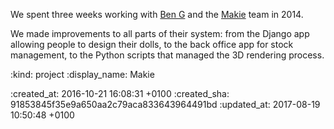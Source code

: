 We spent three weeks working with [Ben G][ben-griffiths] and the [Makie][makielab] team in 2014.

We made improvements to all parts of their system: from the Django app allowing people to design their dolls, to the back office app for stock management, to the Python scripts that managed the 3D rendering process.

[ben-griffiths]: https://twitter.com/beng
[makielab]: https://mymakie.com/

:kind: project
:display_name: Makie

:created_at: 2016-10-21 16:08:31 +0100
:created_sha: 91853845f35e9a650aa2c79aca833643964491bd
:updated_at: 2017-08-19 10:50:48 +0100
